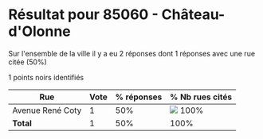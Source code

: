 # Résultat pour 85060 - Château-d'Olonne

Sur l'ensemble de la ville il y a eu 2 réponses dont 1 réponses avec une rue citée (50%)

1 points noirs identifiés

| Rue | Vote | % réponses | % Nb rues cités|
|-----|------|------------|----------------|
| Avenue René Coty | 1 | 50% | <img src="../../img/bar_100.gif" />&nbsp;100%|
| **Total** | 1 | 50% | 100%|

